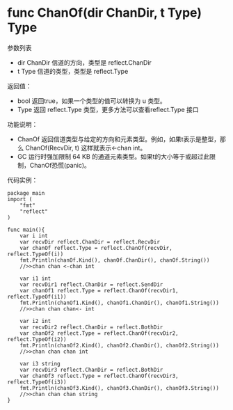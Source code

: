 # func ChanOf(dir ChanDir, t Type) Type
参数列表

- dir ChanDir 信道的方向，类型是 reflect.ChanDir
- t Type 信道的类型，类型是 reflect.Type

返回值：

- bool 返回true，如果一个类型的值可以转换为 u 类型。
- Type 返回 reflect.Type 类型，更多方法可以查看reflect.Type 接口

功能说明：

- ChanOf 返回信道类型与给定的方向和元素类型。例如，如果t表示是整型，那么 ChanOf(RecvDir, t) 这样就表示<-chan int。
- GC 运行时强加限制 64 KB  的通道元素类型。如果t的大小等于或超过此限制，ChanOf恐慌(panic)。

代码实例：

	package main
	import (
		"fmt"
		"reflect"
	)
    
	func main(){
		var i int
		var recvDir reflect.ChanDir = reflect.RecvDir
		var chanOf reflect.Type = reflect.ChanOf(recvDir, reflect.TypeOf(i))
		fmt.Println(chanOf.Kind(), chanOf.ChanDir(), chanOf.String())
		//>>chan chan <-chan int
		
		var i1 int
		var recvDir1 reflect.ChanDir = reflect.SendDir
		var chanOf1 reflect.Type = reflect.ChanOf(recvDir1, reflect.TypeOf(i1))
		fmt.Println(chanOf1.Kind(), chanOf1.ChanDir(), chanOf1.String())
		//>>chan chan chan<- int
		
		var i2 int
		var recvDir2 reflect.ChanDir = reflect.BothDir
		var chanOf2 reflect.Type = reflect.ChanOf(recvDir2, reflect.TypeOf(i2))
		fmt.Println(chanOf2.Kind(), chanOf2.ChanDir(), chanOf2.String())
		//>>chan chan chan int
		
		var i3 string
		var recvDir3 reflect.ChanDir = reflect.BothDir
		var chanOf3 reflect.Type = reflect.ChanOf(recvDir3, reflect.TypeOf(i3))
		fmt.Println(chanOf3.Kind(), chanOf3.ChanDir(), chanOf3.String())
		//>>chan chan chan string
	}
